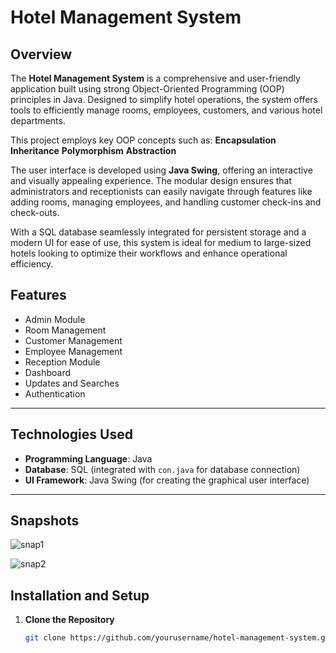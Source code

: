 # Hotel Management System

## Overview
The **Hotel Management System** is a comprehensive and user-friendly application built using strong Object-Oriented Programming (OOP) principles in Java. Designed to simplify hotel operations, the system offers tools to efficiently manage rooms, employees, customers, and various hotel departments.

This project employs key OOP concepts such as: **Encapsulation** **Inheritance** **Polymorphism**
  **Abstraction**

The user interface is developed using **Java Swing**, offering an interactive and visually appealing experience. The modular design ensures that administrators and receptionists can easily navigate through features like adding rooms, managing employees, and handling customer check-ins and check-outs.

With a SQL database seamlessly integrated for persistent storage and a modern UI for ease of use, this system is ideal for medium to large-sized hotels looking to optimize their workflows and enhance operational efficiency.

## Features

- Admin Module  
- Room Management  
- Customer Management  
- Employee Management  
- Reception Module  
- Dashboard  
- Updates and Searches  
- Authentication  


---

## Technologies Used
- **Programming Language**: Java
- **Database**: SQL (integrated with `con.java` for database connection)
- **UI Framework**: Java Swing (for creating the graphical user interface)

---

## Snapshots 

![snap1](https://github.com/user-attachments/assets/064fa438-0359-4693-8091-91f4c9269116)

![snap2](https://github.com/user-attachments/assets/8b199144-77a3-4fd5-8d15-0116f8cc5e74)



## Installation and Setup
1. **Clone the Repository**
   ```bash
   git clone https://github.com/yourusername/hotel-management-system.git

